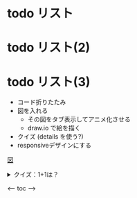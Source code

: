 
# todo リスト
# todo リスト(2)
# todo リスト(3)

- コード折りたたみ
- 図を入れる
  - その図をタブ表示してアニメ化させる
  - draw.io で絵を描く
- クイズ (details を使う?)
- responsiveデザインにする

[図](./1-intro.html#fig:gcc-S")

<details>
<summary>
クイズ：1+1は？
</summary>
2
</details>

<-- toc -->
